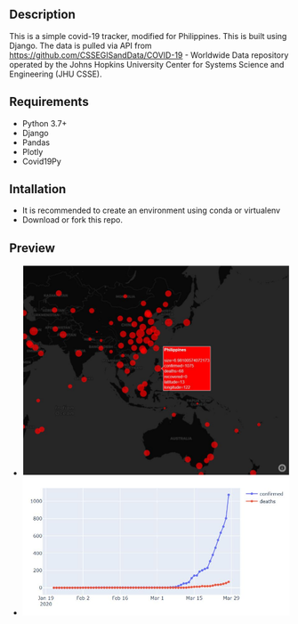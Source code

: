 ## Description
This is a simple covid-19 tracker, modified for Philippines. This is built using Django. The data is pulled via API from
https://github.com/CSSEGISandData/COVID-19 - Worldwide Data repository operated by the Johns Hopkins University Center for Systems Science and Engineering (JHU CSSE).


## Requirements
- Python 3.7+
- Django
- Pandas
- Plotly
- Covid19Py

## Intallation
- It is recommended to create an environment using conda or virtualenv
- Download or fork this repo.
## Preview
- ![Map Tracker](covi19_map.JPG)
- ![Linear Plot](covi19_linear.JPG)
